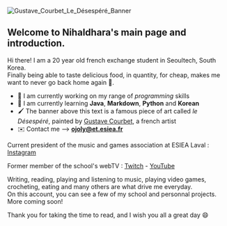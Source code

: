 ![Gustave_Courbet_Le_Désespéré_Banner](https://imgtr.ee/images/2023/09/11/2a68c465f974d66ab5456626087d4d39.jpeg)

## Welcome to **Nihaldhara**'s main page and introduction. 
Hi there! I am a 20 year old french exchange student in Seoultech, South Korea.   
Finally being able to taste delicious food, in quantity, for cheap, makes me want to never go back home again 🙂.

* 🔭 I am currently working on my range of _programming_ skills
* 🌱 I am currently learning **Java**, **Markdown**, **Python** and **Korean**
* 🖌️ The banner above this text is a famous piece of art called *le Désespéré*, painted by [Gustave Courbet](https://fr.wikipedia.org/wiki/Gustave_Courbet), a french artist
* ✉️ Contact me --> **ojoly@et.esiea.fr**

Current president of the music and games association at ESIEA Laval : [Instagram](https://www.instagram.com/bda_esiea_laval/)  

Former member of the school's webTV : [Twitch](https://www.twitch.tv/webradioesiea) - [YouTube](https://www.youtube.com/@lareddifdelareu854)

Writing, reading, playing and listening to music, playing video games, crocheting, eating and many others are what drive me everyday.  
On this account, you can see a few of my school and personnal projects. More coming soon!

Thank you for taking the time to read, and I wish you all a great day 😄
